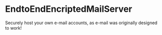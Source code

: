 # EndtoEndEncriptedMailServer
Securely host your own e-mail accounts, as e-mail was originally designed to work!
